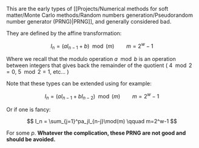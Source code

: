 This are the early types of [[Projects/Numerical methods for soft matter/Monte Carlo methods/Random numbers generation/Pseudorandom number generator (PRNG)|PRNG]], and generally considered bad.

They are defined by the affine transformation:

$$ I_n = \left(aI_{n-1}+b \right)\mod(m) \qquad m=2^w-1 $$

Where we recall that the modulo operation $a \mod b$ is an operation between integers that gives back the remainder of the quotient ( $4 \mod 2 = 0$, $5 \mod 2 = 1$, etc...  )

Note that these types can be extended using for example:

$$ I_n = \left(aI_{n-1}+bI_{n-2} \right)\mod(m) \qquad m=2^w-1 $$

Or if one is fancy:

$$ I_n =  \sum_{j=1}^pa_jI_{n-j}\mod(m) \qquad m=2^w-1 $$

For some $p$.
**Whatever the complication, these PRNG are not good and should be avoided.**
